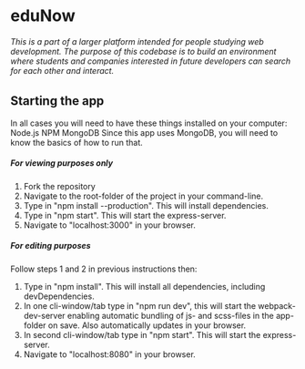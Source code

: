 # eduNow
###### This is a part of a larger platform intended for people studying web development. The purpose of this codebase is to build an environment where students and companies interested in future developers can search for each other and interact.

## Starting the app
In all cases you will need to have these things installed on your computer:
Node.js
NPM
MongoDB
Since this app uses MongoDB, you will need to know the basics of how to run that.
##### For viewing purposes only
1. Fork the repository
2. Navigate to the root-folder of the project in your command-line.
3. Type in "npm install --production". This will install dependencies.
4. Type in "npm start". This will start the express-server.
5. Navigate to "localhost:3000" in your browser.
##### For editing purposes
Follow steps 1 and 2 in previous instructions then:
1. Type in "npm install". This will install all dependencies, including devDependencies.
2. In one cli-window/tab type in "npm run dev", this will start the webpack-dev-server enabling automatic bundling of js- and scss-files in the app-folder on save. Also automatically updates in your browser.
3. In second cli-window/tab type in "npm start". This will start the express-server.
4. Navigate to "localhost:8080" in your browser.
